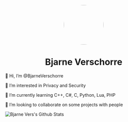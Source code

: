 <p align="center">
    <img style="border-radius: 100px" width="128" height="128" src="https://avatars.githubusercontent.com/u/83133360?v=4">
</p>

<h1 align="center">Bjarne Verschorre</h1>

<p> 👋 Hi, I’m @BjarneVerschorre </p>
<p> 👀 I’m interested in Privacy and Security </p>
<p> 🌱 I’m currently learning C++, C#, C, Python, Lua, PHP </p>
<p> 💞️ I’m looking to collaborate on some projects with people </p>


<img align="left" alt="Bjarne Vers's Github Stats" src="https://github-readme-stats.vercel.app/api?username=BjarneVerschorre&show_icons=true&hide_border=true" />
